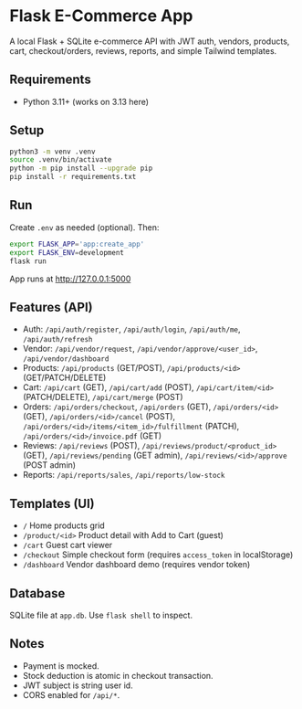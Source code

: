 # Flask E-Commerce App

A local Flask + SQLite e-commerce API with JWT auth, vendors, products, cart, checkout/orders, reviews, reports, and simple Tailwind templates.

## Requirements
- Python 3.11+ (works on 3.13 here)

## Setup
```bash
python3 -m venv .venv
source .venv/bin/activate
python -m pip install --upgrade pip
pip install -r requirements.txt
```

## Run
Create `.env` as needed (optional). Then:
```bash
export FLASK_APP='app:create_app'
export FLASK_ENV=development
flask run
```
App runs at http://127.0.0.1:5000

## Features (API)
- Auth: `/api/auth/register`, `/api/auth/login`, `/api/auth/me`, `/api/auth/refresh`
- Vendor: `/api/vendor/request`, `/api/vendor/approve/<user_id>`, `/api/vendor/dashboard`
- Products: `/api/products` (GET/POST), `/api/products/<id>` (GET/PATCH/DELETE)
- Cart: `/api/cart` (GET), `/api/cart/add` (POST), `/api/cart/item/<id>` (PATCH/DELETE), `/api/cart/merge` (POST)
- Orders: `/api/orders/checkout`, `/api/orders` (GET), `/api/orders/<id>` (GET), `/api/orders/<id>/cancel` (POST), `/api/orders/<id>/items/<item_id>/fulfillment` (PATCH), `/api/orders/<id>/invoice.pdf` (GET)
- Reviews: `/api/reviews` (POST), `/api/reviews/product/<product_id>` (GET), `/api/reviews/pending` (GET admin), `/api/reviews/<id>/approve` (POST admin)
- Reports: `/api/reports/sales`, `/api/reports/low-stock`

## Templates (UI)
- `/` Home products grid
- `/product/<id>` Product detail with Add to Cart (guest)
- `/cart` Guest cart viewer
- `/checkout` Simple checkout form (requires `access_token` in localStorage)
- `/dashboard` Vendor dashboard demo (requires vendor token)

## Database
SQLite file at `app.db`. Use `flask shell` to inspect.

## Notes
- Payment is mocked.
- Stock deduction is atomic in checkout transaction.
- JWT subject is string user id.
- CORS enabled for `/api/*`.